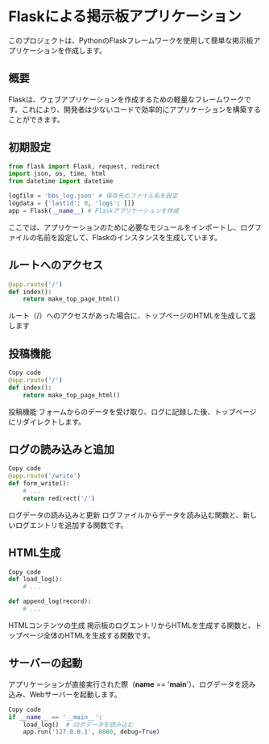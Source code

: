 # Flaskによる掲示板アプリケーション

このプロジェクトは、PythonのFlaskフレームワークを使用して簡単な掲示板アプリケーションを作成します。

## 概要

Flaskは、ウェブアプリケーションを作成するための軽量なフレームワークです。これにより、開発者は少ないコードで効率的にアプリケーションを構築することができます。

## 初期設定

```python
from flask import Flask, request, redirect
import json, os, time, html
from datetime import datetime

logfile = 'bbs_log.json' # 保存先のファイル名を設定
logdata = {'lastid': 0, 'logs': []}
app = Flask(__name__) # Flaskアプリケーションを作成
```

ここでは、アプリケーションのために必要なモジュールをインポートし、ログファイルの名前を設定して、Flaskのインスタンスを生成しています。


## ルートへのアクセス

```python
@app.route('/')
def index():
    return make_top_page_html()
```
ルート（/）へのアクセスがあった場合に、トップページのHTMLを生成して返します

## 投稿機能

```python
Copy code
@app.route('/')
def index():
    return make_top_page_html()
```
投稿機能
フォームからのデータを受け取り、ログに記録した後、トップページにリダイレクトします。

## ログの読み込みと追加
```python
Copy code
@app.route('/write')
def form_write():
    # ...
    return redirect('/')
```
ログデータの読み込みと更新
ログファイルからデータを読み込む関数と、新しいログエントリを追加する関数です。

## HTML生成
```python
Copy code
def load_log():
    # ...

def append_log(record):
    # ...
```
HTMLコンテンツの生成
掲示板のログエントリからHTMLを生成する関数と、トップページ全体のHTMLを生成する関数です。

## サーバーの起動
アプリケーションが直接実行された際（__name__ == '__main__'）、ログデータを読み込み、Webサーバーを起動します。

```python
Copy code
if __name__ == '__main__':
    load_log()  # ログデータを読み込む
    app.run('127.0.0.1', 8080, debug=True)
```
